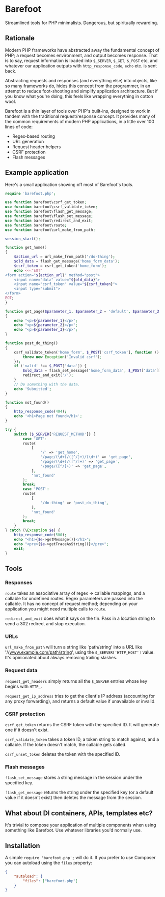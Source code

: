 
# Barefoot

Streamlined tools for PHP minimalists. Dangerous, but spiritually rewarding.

## Rationale

Modern PHP frameworks have abstracted away the fundamental concept of PHP; a
request becomes environment, and output becomes response. That is to say,
request information is loaded into `$_SERVER`, `$_GET`, `$_POST` etc, and
whatever our application outputs with `http_response_code`, `echo` etc. is sent
back.

Abstracting requests and responses (and everything else) into objects, like so
many frameworks do, hides this concept from the programmer, in an attempt to
reduce foot-shooting and simplify application architecture. But if you know
what you're doing, this feels like wrapping everything in cotton wool.

Barefoot is a thin layer of tools over PHP's built-ins, designed to work in
tandem with the traditional request/response concept. It provides many of the
common requirements of modern PHP applications, in a little over 100 lines of
code:

- Regex-based routing
- URL generation
- Request header helpers
- CSRF protection
- Flash messages

## Example application

Here's a small application showing off most of Barefoot's tools.

```php
require 'barefoot.php';

use function barefoot\csrf_get_token;
use function barefoot\csrf_validate_token;
use function barefoot\flash_get_message;
use function barefoot\flash_set_message;
use function barefoot\redirect_and_exit;
use function barefoot\route;
use function barefoot\url_make_from_path;

session_start();

function get_home()
{
    $action_url = url_make_from_path('/do-thing');
    $old_data = flash_get_message('home_form_data');
    $csrf_token = csrf_get_token('home_form');
    echo <<<"EOT"
<form action="${action_url}" method="post">
    <input name="data" value="${old_data}">
    <input name="csrf_token" value="${csrf_token}">
    <input type="submit">
</form>
EOT;
}

function get_page($parameter_1, $parameter_2 = 'default', $parameter_3 = 'default')
{
    echo "<p>${parameter_1}</p>";
    echo "<p>${parameter_2}</p>";
    echo "<p>${parameter_3}</p>";
}

function post_do_thing()
{
    csrf_validate_token('home_form', $_POST['csrf_token'], function () {
        throw new Exception('Invalid csrf');
    });
    if ('valid' !== $_POST['data']) {
        $old_data = flash_set_message('home_form_data', $_POST['data']);
        redirect_and_exit('/');
    }
    // Do something with the data.
    echo 'Submitted';
}

function not_found()
{
    http_response_code(404);
    echo '<h1>Page not found</h1>';
}

try {
    switch ($_SERVER['REQUEST_METHOD']) {
        case 'GET':
        route(
            [
                '/' => 'get_home',
                '/page/(\d+)/([^/]+)/(\d+)' => 'get_page',
                '/page/(\d+)/([^/]+)' => 'get_page',
                '/page/([^/]+)' => 'get_page',
            ],
            'not_found'
        );
        break;
        case 'POST':
        route(
            [
                '/do-thing' => 'post_do_thing',
            ],
            'not_found'
        );
        break;
    }
} catch (\Exception $e) {
    http_response_code(500);
    echo "<h1>{$e->getMessage()}</h1>";
    echo "<pre>{$e->getTraceAsString()}</pre>";
    exit;
}
```

## Tools 

### Responses

`route` takes an associative array of regex => callable mappings, and a
callable for undefined routes. Regex parameters are passed into the callable.
It has no concept of request method; depending on your application you might
need multiple calls to `route`.

`redirect_and_exit` does what it says on the tin. Pass in a location string to
send a 302 redirect and stop execution.

### URLs

`url_make_from_path` will turn a string like 'path/string' into a URL like
'//www.example.com/path/string', using the `$_SERVER['HTTP_HOST']` value.  It's
opinionated about always removing trailing slashes.

### Request data

`request_get_headers` simply returns all the `$_SERVER` entries whose key
begins with `HTTP_`.

`request_get_ip_address` tries to get the client's IP address (accounting for
any proxy forwarding), and returns a default value if unavailable or invalid.

### CSRF protection

`csrf_get_token` returns the CSRF token with the specified ID. It will generate
one if it doesn't exist.

`csrf_validate_token` takes a token ID, a token string to match against, and a
callable. If the token doesn't match, the callable gets called.

`csrf_unset_token` deletes the token with the specified ID.

### Flash messages

`flash_set_message` stores a string message in the session under the specified
key.

`flash_get_message` returns the string under the specified key (or a default
value if it doesn't exist) then deletes the message from the session.

## What about DI containers, APIs, templates etc?

It's trivial to compose your application of multiple components when using
something like Barefoot. Use whatever libraries you'd normally use.

## Installation

A simple `require 'barefoot.php';` will do it. If you prefer to use Composer
you can autoload using the `files` property:

```json
{
	"autoload": {
		"files": ["barefoot.php"]
	}
}
```
